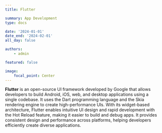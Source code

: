 ```yaml
---
title: Flutter

summary: App Development
type: docs

date: '2024-01-01'
date_end: '2024-02-01'
all_day: false

authors:
    - admin

featured: false

image:
    focal_point: Center
---
```

**Flutter** is an open-source UI framework developed by Google that allows developers to build Android, iOS, web, and desktop applications using a single codebase. It uses the Dart programming language and the Skia rendering engine to create high-performance UIs. With its widget-based architecture, Flutter enables intuitive UI design and rapid development with the Hot Reload feature, making it easier to build and debug apps. It provides consistent design and performance across platforms, helping developers efficiently create diverse applications.


